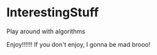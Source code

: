 # InterestingStuff
Play around with algorithms

Enjoy!!!!!! If you don't enjoy, I gonna be mad brooo!

